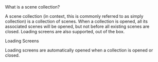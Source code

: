 What is a scene collection?

A scene collection (in context, this is commonly referred to as simply collection) is a collection of scenes. When a collection is opened, all its associated scenes will be opened, but not before all existing scenes are closed. Loading screens are also supported, out of the box.

Loading Screens

Loading screens are automatically opened when a collection is opened or closed.
